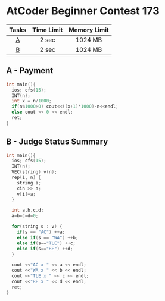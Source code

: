 # AtCoder Beginner Contest 173

| Tasks | Time Limit | Memory Limit |
|:-:|:-:|:-:|
|[A](#A)|2 sec|1024 MB|
|[B](#B)|2 sec|1024 MB|

<div class="divider"></div>

## A - Payment <a id="A"></a>
```cpp
int main(){
  ios; cfs(15);
  INT(n);
  int x = n/1000;
  if(n%1000>0) cout<<((x+1)*1000)-n<<endl;
  else cout << 0 << endl;
  ret;
}
```

## B - Judge Status Summary <a id="B"></a>
```cpp
int main(){
  ios; cfs(15);
  INT(n);
  VEC(string) v(n);
  rep(i, n) {
    string a;
    cin >> a;
    v[i]=a;
  }

  int a,b,c,d;
  a=b=c=d=0;

  for(string s : v) {
    if(s == "AC") ++a;
    else if(s == "WA") ++b;
    else if(s=="TLE") ++c;
    else if(s=="RE") ++d;
  }

  cout <<"AC x " << a << endl;
  cout <<"WA x " << b << endl;
  cout <<"TLE x " << c << endl;
  cout <<"RE x " << d << endl;
  ret;
}
```
